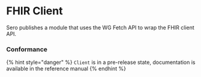 # FHIR Client

Sero publishes a module that uses the WG Fetch API to wrap the FHIR client API.

### Conformance

{% hint style="danger" %}
`Client` is in a pre-release state, documentation is available in the reference manual
{% endhint %}


